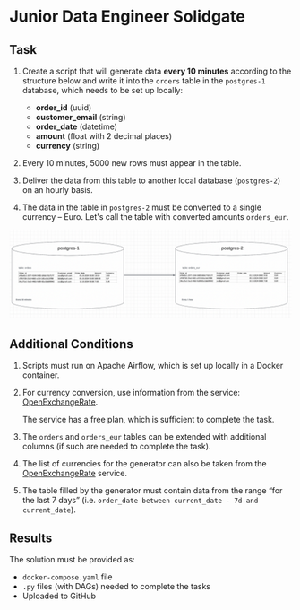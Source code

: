 # Junior Data Engineer Solidgate

## Task

1. Create a script that will generate data **every 10 minutes** according to the structure below and write it into the `orders` table in the `postgres-1` database, which needs to be set up locally:

   - **order_id** (uuid)
   - **customer_email** (string)
   - **order_date** (datetime)
   - **amount** (float with 2 decimal places)
   - **currency** (string)

2. Every 10 minutes, 5000 new rows must appear in the table.

3. Deliver the data from this table to another local database (`postgres-2`) on an hourly basis.

4. The data in the table in `postgres-2` must be converted to a single currency – Euro. Let's call the table with converted amounts `orders_eur`.

![diagram](./assets/diagram.png)

## Additional Conditions

1. Scripts must run on Apache Airflow, which is set up locally in a Docker container.
2. For currency conversion, use information from the service: [OpenExchangeRate][1].

   The service has a free plan, which is sufficient to complete the task.

3. The `orders` and `orders_eur` tables can be extended with additional columns (if such are needed to complete the task).
4. The list of currencies for the generator can also be taken from the [OpenExchangeRate][1] service.
5. The table filled by the generator must contain data from the range “for the last 7 days” (i.e. `order_date between current_date - 7d and current_date`).

## Results

The solution must be provided as:

- `docker-compose.yaml` file
- `.py` files (with DAGs) needed to complete the tasks
- Uploaded to GitHub

[1]: https://docs.openexchangerates.org/reference/api-introduction
